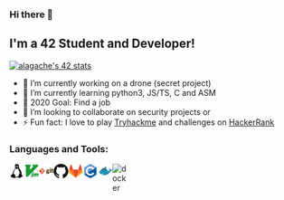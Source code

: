 ### Hi there 👋

## I'm a 42 Student and Developer!
[![alagache's 42 stats](https://badge42.herokuapp.com/api/stats/alagache?privacyEmail=true&privacyName=true&cursus=42&darkmode=true)](https://github.com/JaeSeoKim/badge42)

- 🔭 I’m currently working on a drone (secret project)
- 🌱 I’m currently learning python3, JS/TS, C and ASM
- 🥅 2020 Goal: Find a job
- 👯 I’m looking to collaborate on security projects or 
- ⚡ Fun fact: I love to play [Tryhackme][Tryhackme] and challenges on [HackerRank][HackerRank]

<!--
**3rdn4x3l4/3rdn4x3l4** is a ✨ _special_ ✨ repository because its `README.md` (this file) appears on your GitHub profile.

Here are some ideas to get you started:

- 👯 I’m looking to collaborate on ...
- 🤔 I’m looking for help with ...
- 💬 Ask me about ...
- 📫 How to reach me: ...
- 😄 Pronouns: ...
-->

### Languages and Tools:

[<img align="left" alt="Linux" width="26px" src="https://raw.githubusercontent.com/devicons/devicon/master/icons/linux/linux-plain.svg" />][linux]
[<img align="left" alt="Vim" width="26px" src="https://raw.githubusercontent.com/devicons/devicon/master/icons/vim/vim-plain.svg" />][Vim]
[<img align="left" alt="Git" width="26px" src="https://raw.githubusercontent.com/github/explore/80688e429a7d4ef2fca1e82350fe8e3517d3494d/topics/git/git.png" />][version]
[<img align="left" alt="GitHub" width="26px" src="https://raw.githubusercontent.com/github/explore/78df643247d429f6cc873026c0622819ad797942/topics/github/github.png" />][github]
[<img align="left" alt="Gitlab" width="26px" src="https://github.com/devicons/devicon/blob/master/icons/gitlab/gitlab-original.svg" />][gitlab]
[<img align="left" alt="C" width="26px" src="https://raw.githubusercontent.com/devicons/devicon/master/icons/c/c-original.svg" />][C]
[<img align="left" alt="docker" width="26px" src="https://raw.githubusercontent.com/devicons/devicon/master/icons/docker/docker-original.svg" />][docker]
[<img align="left" alt="docker" width="26px" src="https://is2-ssl.mzstatic.com/image/thumb/Music128/v4/e3/05/1b/e3051b03-d132-df20-c4be-980616c45b02/source/1200x630bb.jpg"/>][HackerRank]

[linux]: https://lubuntu.fr/
[Vim]: https://neovim.io/
[version]: https://git-scm.com/book/fr/v2/D%C3%A9marrage-rapide-%C3%80-propos-de-la-gestion-de-version
[github]: https://github.com/
[gitlab]: https://about.gitlab.com/
[Tryhackme]: https://tryhackme.com
[C]: https://en.wikipedia.org/wiki/C_(programming_language)
[docker]: https://en.wikipedia.org/wiki/Docker_(software)
[HackerRank]: https://www.hackerrank.com/

